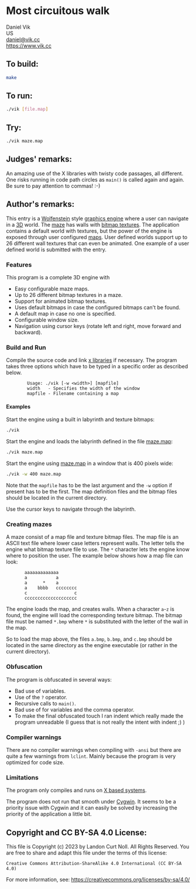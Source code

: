 # Most circuitous walk

Daniel Vik\
US\
<daniel@vik.cc>\
<https://www.vik.cc>

## To build:

```sh
make
```

## To run:

```sh
./vik [file.map]
```

## Try:

```sh
./vik maze.map
```

## Judges' remarks:

An amazing use of the X libraries with twisty code passages, all different.  One
risks running in code path circles as `main()` is called again and again. Be
sure to pay attention to commas! :-)

## Author's remarks:

This entry is a [Wolfenstein](https://en.wikipedia.org/wiki/Wolfenstein) style
[graphics engine](https://en.wikipedia.org/wiki/Rendering_(computer_graphics))
where a user can navigate in a
[3D](https://en.wikipedia.org/wiki/3D_computer_graphics) world. The
[maze](https://en.wikipedia.org/wiki/Maze) has walls with [bitmap
textures](https://en.wikipedia.org/wiki/Bitmap_textures). The application
contains a default world with textures, but the power of the engine is exposed
through user configured [maps](https://en.wikipedia.org/wiki/Map). User defined
worlds support up to 26 different wall textures that can even be animated. One
example of a user defined world is submitted with the entry.

### Features

This program is a complete 3D engine with

* Easy configurable maze maps.
* Up to 26 different bitmap textures in a maze.
* Support for animated bitmap textures.
* Uses default bitmaps in case the configured bitmaps can't be found.
* A default map in case no one is specified.
* Configurable window size.
* Navigation using cursor keys (rotate left and right, move forward and
backward).

### Build and Run

Compile the source code and link [x
libraries](https://en.wikipedia.org/wiki/Xlib) if necessary. The program takes
three options which have to be typed in a specific order as described below.

```
        Usage: ./vik [-w <width>] [mapfile]
        width   - Specifies the width of the window
        mapfile - Filename containing a map
```

#### Examples

Start the engine using a built in labyrinth and texture bitmaps:

```sh
./vik
```

Start the engine and loads the labyrinth defined in the file
[maze.map](maze.map):

```sh
./vik maze.map
```

Start the engine using [maze.map](maze.map) in a window that is 400 pixels wide:

```sh
./vik -w 400 maze.map
```

Note that the `mapfile` has to be the last argument and the `-w` option if present
has to be the first. The map definition files and the bitmap files should be
located in the current directory.

Use the cursor keys to navigate through the labyrinth.

### Creating mazes

A maze consist of a map file and texture bitmap files. The map file is an
ASCII text file where lower case letters represent walls. The letter tells the
engine what bitmap texture file to use. The `*` character lets the engine know
where to position the user. The example below shows how a map file can look:

```
       aaaaaaaaaaaaa
       a           a
       a      *    a
       a    bbbb   cccccccc
       c                  c
       cccccccccccccccccccc

```

The engine loads the map, and creates walls. When a character `a`-`z` is found,
the engine will load the corresponding texture bitmap. The bitmap file must be
named `*.bmp` where `*` is substituted with the letter of the wall in the map.

So to load the map above, the files `a.bmp`, `b.bmp`, and `c.bmp` should be
located in the same directory as the engine executable (or rather in the
current directory).

### Obfuscation

The program is obfuscated in several ways:

* Bad use of variables.
* Use of the `?` operator.
* Recursive calls to `main()`.
* Bad use of for variables and the comma operator.
* To make the final obfuscated touch I ran indent which really made the program
unreadable (I guess that is not really the intent with indent ;) )

### Compiler warnings

There are no compiler warnings when compiling with `-ansi` but there are quite
a few warnings from `lclint`. Mainly because the program is very optimized for
code size.

### Limitations

The program only compiles and runs on [X based
systems](https://en.wikipedia.org/wiki/X_Window_System).

The program does not run that smooth under
[Cygwin](https://en.wikipedia.org/wiki/Cygwin). It seems to be a priority issue
with Cygwin and it can easily be solved by increasing the priority of the
application a little bit.

## Copyright and CC BY-SA 4.0 License:

This file is Copyright (c) 2023 by Landon Curt Noll.  All Rights Reserved.
You are free to share and adapt this file under the terms of this license:

    Creative Commons Attribution-ShareAlike 4.0 International (CC BY-SA 4.0)

For more information, see: https://creativecommons.org/licenses/by-sa/4.0/
